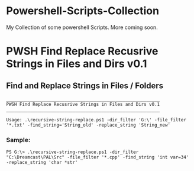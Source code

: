 # Powershell-Scripts-Collection
My Collection of some powershell Scripts. More coming soon.

# PWSH Find Replace Recusrive Strings in Files and Dirs v0.1
## Find and Replace Strings in Files / Folders

```
__________________________________________________________
PWSH Find Replace Recusrive Strings in Files and Dirs v0.1
__________________________________________________________
```

```
Usage: .\recursive-string-replace.ps1 -dir_filter 'G:\' -file_filter '*.txt' -find_string='String_old' -replace_string 'String_new'
```

### Sample:
```
PS G:\> .\recursive-string-replace.ps1 -dir_filter "C:\Dreamcast\PAL\Src" -file_filter '*.cpp' -find_string 'int var=34' -replace_string 'char *str'

```

